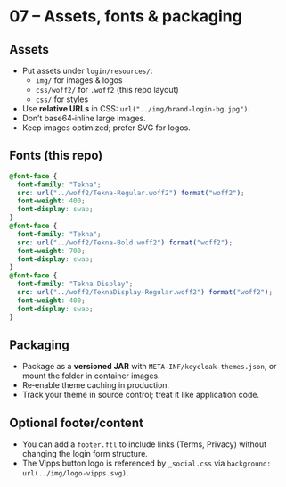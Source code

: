 # 07 – Assets, fonts & packaging

## Assets
- Put assets under `login/resources/`:
  - `img/` for images & logos
  - `css/woff2/` for `.woff2` (this repo layout)
  - `css/` for styles
- Use **relative URLs** in CSS: `url("../img/brand-login-bg.jpg")`.
- Don’t base64‑inline large images.
- Keep images optimized; prefer SVG for logos.

## Fonts (this repo)
```css
@font-face {
  font-family: "Tekna";
  src: url("../woff2/Tekna-Regular.woff2") format("woff2");
  font-weight: 400;
  font-display: swap;
}
@font-face {
  font-family: "Tekna";
  src: url("../woff2/Tekna-Bold.woff2") format("woff2");
  font-weight: 700;
  font-display: swap;
}
@font-face {
  font-family: "Tekna Display";
  src: url("../woff2/TeknaDisplay-Regular.woff2") format("woff2");
  font-weight: 400;
  font-display: swap;
}
```

## Packaging
- Package as a **versioned JAR** with `META-INF/keycloak-themes.json`, or mount the folder in container images.
- Re‑enable theme caching in production.
- Track your theme in source control; treat it like application code.

## Optional footer/content
- You can add a `footer.ftl` to include links (Terms, Privacy) without changing the login form structure.
- The Vipps button logo is referenced by `_social.css` via `background: url(../img/logo-vipps.svg)`.
